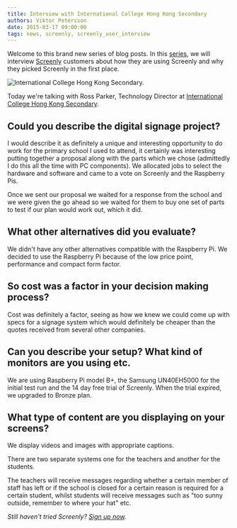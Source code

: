 ```yaml
---
title: Interview with International College Hong Kong Secondary
authors: Viktor Petersson
date: 2015-03-17 09:00:00
tags: news, screenly, screenly_user_interview
---
```


Welcome to this brand new series of blog posts. In this [series](/news/tags/screenly_user_interview.html), we will interview [Screenly](http://www.screenlyapp.com) customers about how they are using Screenly and why they picked Screenly in the first place.

<span class="shadowed"><img src="/uploads/2015/03/international_college_hong_hong_secondary.png" alt="International College Hong Kong Secondary." /><span class="sh tl"></span><span class="sh tr"></span><span class="sh bl"></span><span class="sh br"></span></span>

Today we're talking with Ross Parker, Technology Director at [International College Hong Kong Secondary](http://www.ichk.edu.hk/).

## Could you describe the digital signage project?

I would describe it as definitely a unique and interesting opportunity to do work for the primary school I used to attend, it certainly was interesting putting together a proposal along with the parts which we chose (admittedly I do this all the time with PC components). We allocated jobs to select the hardware and software and came to a vote on Screenly and the Raspberry Pis.

Once we sent our proposal we waited for a response from the school and we were given the go ahead so we waited for them to buy one set of parts to test if our plan would work out, which it did.

## What other alternatives did you evaluate?

We didn't have any other alternatives compatible with the Raspberry Pi. We decided to use the Raspberry Pi because of the low price point, performance and compact form factor.

## So cost was a factor in your decision making process?

Cost was definitely a factor, seeing as how we knew we could come up with specs for a signage system which would definitely be cheaper than the quotes received from several other companies.

## Can you describe your setup? What kind of monitors are you using etc.

We are using Raspberry Pi model B+, the Samsung UN40EH5000 for the initial test run and the 14 day free trial of Screenly. When the trial expired, we upgraded to Bronze plan.

## What type of content are you displaying on your screens?

We display videos and images with appropriate captions.

There are two separate systems one for the teachers and another for the students.

The teachers will receive messages regarding whether a certain member of staff has left or if the school is closed for a certain reason is required for a certain student, whilst students will receive messages such as "too sunny outside, remember to where your hat" etc.

*Still haven't tried Screenly? [Sign up now](https://login.screenlyapp.com/signup).*
